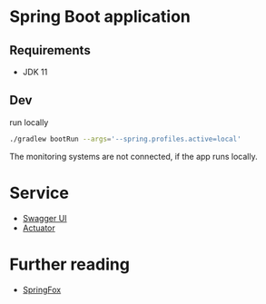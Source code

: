 # Spring Boot application

## Requirements 

* JDK 11

## Dev

run locally

```bash
./gradlew bootRun --args='--spring.profiles.active=local'
```
The monitoring systems are not connected, if the app runs locally.   

# Service

* [Swagger UI](http://localhost:8082/swagger-ui.html)
* [Actuator](http://localhost:8082/actuator)

# Further reading

* [SpringFox](http://springfox.github.io/springfox/)
